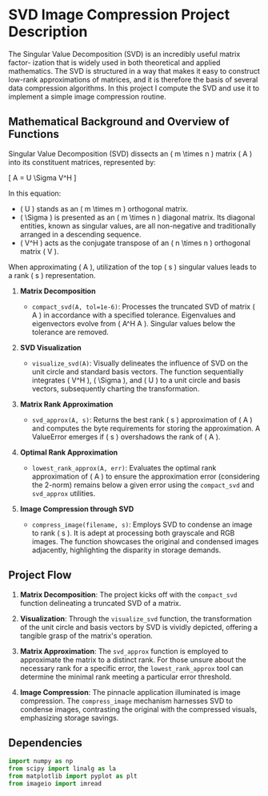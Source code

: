 # SVD Image Compression Project Description

The Singular Value Decomposition (SVD) is an incredibly useful matrix factor- ization that is widely used in both theoretical and applied mathematics. The SVD is structured in a way that makes it easy to construct low-rank approximations of matrices, and it is therefore the basis of several data compression algorithms. In this project I compute the SVD and use it to implement a simple image compression routine.

## Mathematical Background and Overview of Functions

Singular Value Decomposition (SVD) dissects an \( m \times n \) matrix \( A \) into its constituent matrices, represented by:

\[ A = U \Sigma V^H \]

In this equation:
- \( U \) stands as an \( m \times m \) orthogonal matrix.
- \( \Sigma \) is presented as an \( m \times n \) diagonal matrix. Its diagonal entities, known as singular values, are all non-negative and traditionally arranged in a descending sequence.
- \( V^H \) acts as the conjugate transpose of an \( n \times n \) orthogonal matrix \( V \).

When approximating \( A \), utilization of the top \( s \) singular values leads to a rank \( s \) representation.

1. **Matrix Decomposition**
    - `compact_svd(A, tol=1e-6)`: Processes the truncated SVD of matrix \( A \) in accordance with a specified tolerance. Eigenvalues and eigenvectors evolve from \( A^H A \). Singular values below the tolerance are removed.

2. **SVD Visualization**
    - `visualize_svd(A)`: Visually delineates the influence of SVD on the unit circle and standard basis vectors. The function sequentially integrates \( V^H \), \( \Sigma \), and \( U \) to a unit circle and basis vectors, subsequently charting the transformation.

3. **Matrix Rank Approximation**
    - `svd_approx(A, s)`: Returns the best rank \( s \) approximation of \( A \) and computes the byte requirements for storing the approximation. A ValueError emerges if \( s \) overshadows the rank of \( A \).

4. **Optimal Rank Approximation**
    - `lowest_rank_approx(A, err)`: Evaluates the optimal rank approximation of \( A \) to ensure the approximation error (considering the 2-norm) remains below a given error using the `compact_svd` and `svd_approx` utilities.

5. **Image Compression through SVD**
    - `compress_image(filename, s)`: Employs SVD to condense an image to rank \( s \). It is adept at processing both grayscale and RGB images. The function showcases the original and condensed images adjacently, highlighting the disparity in storage demands.

## Project Flow

1. **Matrix Decomposition**: The project kicks off with the `compact_svd` function delineating a truncated SVD of a matrix.

2. **Visualization**: Through the `visualize_svd` function, the transformation of the unit circle and basis vectors by SVD is vividly depicted, offering a tangible grasp of the matrix's operation.

3. **Matrix Approximation**: The `svd_approx` function is employed to approximate the matrix to a distinct rank. For those unsure about the necessary rank for a specific error, the `lowest_rank_approx` tool can determine the minimal rank meeting a particular error threshold.

4. **Image Compression**: The pinnacle application illuminated is image compression. The `compress_image` mechanism harnesses SVD to condense images, contrasting the original with the compressed visuals, emphasizing storage savings.

## Dependencies

```python
import numpy as np
from scipy import linalg as la
from matplotlib import pyplot as plt
from imageio import imread
```